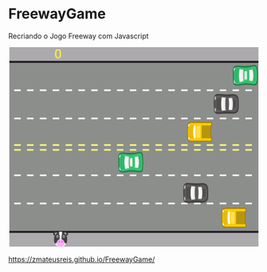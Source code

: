 # FreewayGame
Recriando o Jogo Freeway com Javascript

<p align="center">
<img width="500" height="400" src="/imagens/Game.png">
</p>

https://zmateusreis.github.io/FreewayGame/
